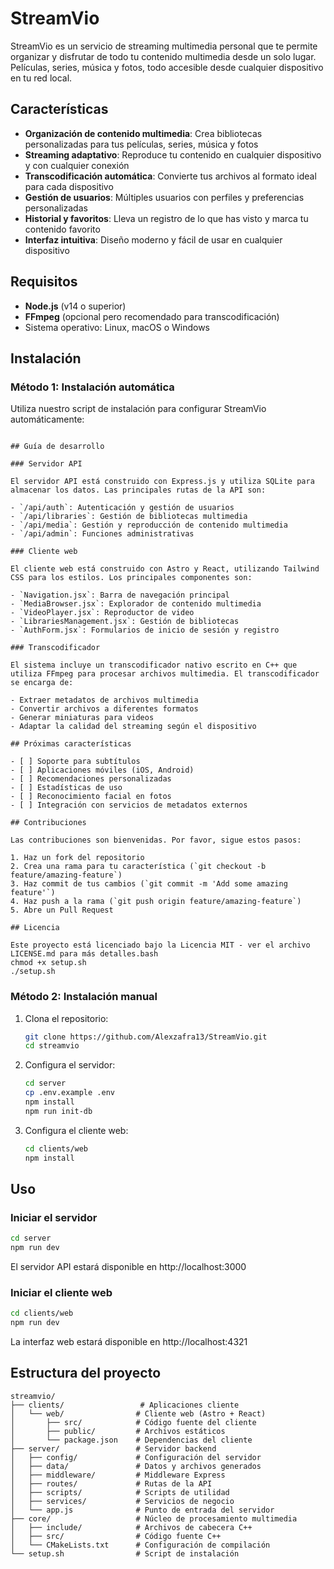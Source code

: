 # StreamVio

StreamVio es un servicio de streaming multimedia personal que te permite organizar y disfrutar de todo tu contenido multimedia desde un solo lugar. Películas, series, música y fotos, todo accesible desde cualquier dispositivo en tu red local.

## Características

- **Organización de contenido multimedia**: Crea bibliotecas personalizadas para tus películas, series, música y fotos
- **Streaming adaptativo**: Reproduce tu contenido en cualquier dispositivo y con cualquier conexión
- **Transcodificación automática**: Convierte tus archivos al formato ideal para cada dispositivo
- **Gestión de usuarios**: Múltiples usuarios con perfiles y preferencias personalizadas
- **Historial y favoritos**: Lleva un registro de lo que has visto y marca tu contenido favorito
- **Interfaz intuitiva**: Diseño moderno y fácil de usar en cualquier dispositivo

## Requisitos

- **Node.js** (v14 o superior)
- **FFmpeg** (opcional pero recomendado para transcodificación)
- Sistema operativo: Linux, macOS o Windows

## Instalación

### Método 1: Instalación automática

Utiliza nuestro script de instalación para configurar StreamVio automáticamente:

```

## Guía de desarrollo

### Servidor API

El servidor API está construido con Express.js y utiliza SQLite para almacenar los datos. Las principales rutas de la API son:

- `/api/auth`: Autenticación y gestión de usuarios
- `/api/libraries`: Gestión de bibliotecas multimedia
- `/api/media`: Gestión y reproducción de contenido multimedia
- `/api/admin`: Funciones administrativas

### Cliente web

El cliente web está construido con Astro y React, utilizando Tailwind CSS para los estilos. Los principales componentes son:

- `Navigation.jsx`: Barra de navegación principal
- `MediaBrowser.jsx`: Explorador de contenido multimedia
- `VideoPlayer.jsx`: Reproductor de video
- `LibrariesManagement.jsx`: Gestión de bibliotecas
- `AuthForm.jsx`: Formularios de inicio de sesión y registro

### Transcodificador

El sistema incluye un transcodificador nativo escrito en C++ que utiliza FFmpeg para procesar archivos multimedia. El transcodificador se encarga de:

- Extraer metadatos de archivos multimedia
- Convertir archivos a diferentes formatos
- Generar miniaturas para videos
- Adaptar la calidad del streaming según el dispositivo

## Próximas características

- [ ] Soporte para subtítulos
- [ ] Aplicaciones móviles (iOS, Android)
- [ ] Recomendaciones personalizadas
- [ ] Estadísticas de uso
- [ ] Reconocimiento facial en fotos
- [ ] Integración con servicios de metadatos externos

## Contribuciones

Las contribuciones son bienvenidas. Por favor, sigue estos pasos:

1. Haz un fork del repositorio
2. Crea una rama para tu característica (`git checkout -b feature/amazing-feature`)
3. Haz commit de tus cambios (`git commit -m 'Add some amazing feature'`)
4. Haz push a la rama (`git push origin feature/amazing-feature`)
5. Abre un Pull Request

## Licencia

Este proyecto está licenciado bajo la Licencia MIT - ver el archivo LICENSE.md para más detalles.bash
chmod +x setup.sh
./setup.sh
```

### Método 2: Instalación manual

1. Clona el repositorio:

   ```bash
   git clone https://github.com/Alexzafra13/StreamVio.git
   cd streamvio
   ```

2. Configura el servidor:

   ```bash
   cd server
   cp .env.example .env
   npm install
   npm run init-db
   ```

3. Configura el cliente web:
   ```bash
   cd clients/web
   npm install
   ```

## Uso

### Iniciar el servidor

```bash
cd server
npm run dev
```

El servidor API estará disponible en http://localhost:3000

### Iniciar el cliente web

```bash
cd clients/web
npm run dev
```

La interfaz web estará disponible en http://localhost:4321

## Estructura del proyecto

```
streamvio/
├── clients/                 # Aplicaciones cliente
│   └── web/                # Cliente web (Astro + React)
│       ├── src/            # Código fuente del cliente
│       ├── public/         # Archivos estáticos
│       └── package.json    # Dependencias del cliente
├── server/                 # Servidor backend
│   ├── config/             # Configuración del servidor
│   ├── data/               # Datos y archivos generados
│   ├── middleware/         # Middleware Express
│   ├── routes/             # Rutas de la API
│   ├── scripts/            # Scripts de utilidad
│   ├── services/           # Servicios de negocio
│   └── app.js              # Punto de entrada del servidor
├── core/                   # Núcleo de procesamiento multimedia
│   ├── include/            # Archivos de cabecera C++
│   ├── src/                # Código fuente C++
│   └── CMakeLists.txt      # Configuración de compilación
└── setup.sh                # Script de instalación
```
